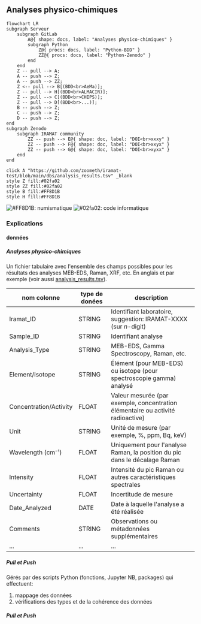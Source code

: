 

## Analyses physico-chimiques

```mermaid
flowchart LR
subgraph Serveur
    subgraph GitLab
        A@{ shape: docs, label: "Analyses physico-chimiques" }
        subgraph Python
            Z@{ procs: docs, label: "Python-BDD" }
            ZZ@{ procs: docs, label: "Python-Zenodo" }
        end
    end
    Z -- pull --> A;
    A -- push --> Z;
    A -- push --> ZZ;
    Z <-- pull --> B[(BDD<br>AeMa)];
    Z -- pull --> H[(BDD<br>ALMACIR)];
    Z -- pull --> C[(BDD<br>CHIPS)];
    Z -- pull --> D[(BDD<br>...)];
    B -- push --> Z;
    C -- push --> Z;
    D -- push --> Z;
end
subgraph Zenodo
    subgraph IRAMAT community
        ZZ -- push --> E@{ shape: doc, label: "DOI<br>xxxy" }
        ZZ -- push --> F@{ shape: doc, label: "DOI<br>xxyx" }
        ZZ -- push --> G@{ shape: doc, label: "DOI<br>xyxx" }
    end
end

click A "https://github.com/zoometh/iramat-test/blob/main/dbs/analysis_results.tsv" _blank
style Z fill:#02fa02
style ZZ fill:#02fa02
style B fill:#FF8D1B
style H fill:#FF8D1B
```

![#FF8D1B](https://placehold.co/15x15/FF8D1B/FF8D1B.png): numismatique 
![#02fa02](https://placehold.co/15x15/FF8D1B/02fa02.png): code informatique 

### Explications

#### données

##### Analyses physico-chimiques

Un fichier tabulaire avec l'ensemble des champs possibles pour les résultats des analyses MEB-EDS, Raman, XRF, etc. En anglais et par exemple (voir aussi [analysis_results.tsv](https://github.com/zoometh/iramat-test/blob/main/dbs/analysis_results.tsv)).

| nom colonne             | type de donées | description |
|--------------------------|----------|----------|
| Iramat_ID               | STRING   | Identifiant laboratoire, suggestion: IRAMAT-XXXX (sur *n*-digit) |
| Sample_ID               | STRING   | Identifiant analyse |
| Analysis_Type           | STRING   | MEB-EDS, Gamma Spectroscopy, Raman, etc. |
| Element/Isotope         | STRING   | Élément (pour MEB-EDS) ou isotope (pour spectroscopie gamma) analysé |
| Concentration/Activity  | FLOAT    | Valeur mesurée (par exemple, concentration élémentaire ou activité radioactive) |
| Unit                    | STRING   | Unité de mesure (par exemple, %, ppm, Bq, keV) |
| Wavelength (cm⁻¹)       | FLOAT    | Uniquement pour l'analyse Raman, la position du pic dans le décalage Raman |
| Intensity               | FLOAT    | Intensité du pic Raman ou autres caractéristiques spectrales |
| Uncertainty             | FLOAT    | Incertitude de mesure |
| Date_Analyzed           | DATE     | Date à laquelle l'analyse a été réalisée |
| Comments                | STRING   | Observations ou métadonnées supplémentaires |
| ...                | ...   | ... |

##### Pull et Push

Gérés par des scripts Python (fonctions, Jupyter NB, packages) qui effectuent:

1. mappage des données
2. vérifications des types et de la cohérence des données 

##### Pull et Push

